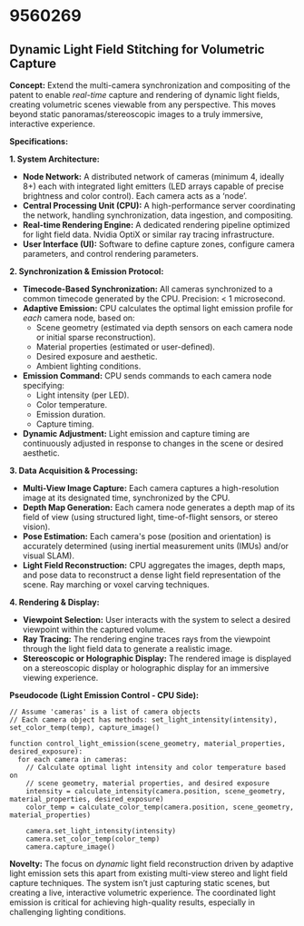 # 9560269

## Dynamic Light Field Stitching for Volumetric Capture

**Concept:** Extend the multi-camera synchronization and compositing of the patent to enable *real-time* capture and rendering of dynamic light fields, creating volumetric scenes viewable from any perspective. This moves beyond static panoramas/stereoscopic images to a truly immersive, interactive experience.

**Specifications:**

**1. System Architecture:**

*   **Node Network:** A distributed network of cameras (minimum 4, ideally 8+) each with integrated light emitters (LED arrays capable of precise brightness and color control). Each camera acts as a ‘node’.
*   **Central Processing Unit (CPU):** A high-performance server coordinating the network, handling synchronization, data ingestion, and compositing.
*   **Real-time Rendering Engine:**  A dedicated rendering pipeline optimized for light field data.  Nvidia OptiX or similar ray tracing infrastructure.
*   **User Interface (UI):**  Software to define capture zones, configure camera parameters, and control rendering parameters.

**2. Synchronization & Emission Protocol:**

*   **Timecode-Based Synchronization:** All cameras synchronized to a common timecode generated by the CPU.  Precision: < 1 microsecond.
*   **Adaptive Emission:** CPU calculates the optimal light emission profile for *each* camera node, based on:
    *   Scene geometry (estimated via depth sensors on each camera node or initial sparse reconstruction).
    *   Material properties (estimated or user-defined).
    *   Desired exposure and aesthetic.
    *   Ambient lighting conditions.
*   **Emission Command:** CPU sends commands to each camera node specifying:
    *   Light intensity (per LED).
    *   Color temperature.
    *   Emission duration.
    *   Capture timing.
*   **Dynamic Adjustment:** Light emission and capture timing are continuously adjusted in response to changes in the scene or desired aesthetic.

**3. Data Acquisition & Processing:**

*   **Multi-View Image Capture:** Each camera captures a high-resolution image at its designated time, synchronized by the CPU.
*   **Depth Map Generation:** Each camera node generates a depth map of its field of view (using structured light, time-of-flight sensors, or stereo vision).
*   **Pose Estimation:** Each camera's pose (position and orientation) is accurately determined (using inertial measurement units (IMUs) and/or visual SLAM).
*   **Light Field Reconstruction:** CPU aggregates the images, depth maps, and pose data to reconstruct a dense light field representation of the scene.  Ray marching or voxel carving techniques.

**4. Rendering & Display:**

*   **Viewpoint Selection:** User interacts with the system to select a desired viewpoint within the captured volume.
*   **Ray Tracing:** The rendering engine traces rays from the viewpoint through the light field data to generate a realistic image.
*   **Stereoscopic or Holographic Display:** The rendered image is displayed on a stereoscopic display or holographic display for an immersive viewing experience.

**Pseudocode (Light Emission Control - CPU Side):**

```
// Assume 'cameras' is a list of camera objects
// Each camera object has methods: set_light_intensity(intensity), set_color_temp(temp), capture_image()

function control_light_emission(scene_geometry, material_properties, desired_exposure):
  for each camera in cameras:
    // Calculate optimal light intensity and color temperature based on
    // scene geometry, material properties, and desired exposure
    intensity = calculate_intensity(camera.position, scene_geometry, material_properties, desired_exposure)
    color_temp = calculate_color_temp(camera.position, scene_geometry, material_properties)

    camera.set_light_intensity(intensity)
    camera.set_color_temp(color_temp)
    camera.capture_image()
```

**Novelty:**  The focus on *dynamic* light field reconstruction driven by adaptive light emission sets this apart from existing multi-view stereo and light field capture techniques. The system isn’t just capturing static scenes, but creating a live, interactive volumetric experience. The coordinated light emission is critical for achieving high-quality results, especially in challenging lighting conditions.
